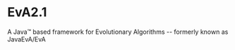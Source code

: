 EvA2.1
======

A Java™ based framework for Evolutionary Algorithms -- formerly known as JavaEvA/EvA
